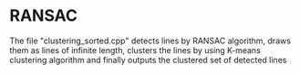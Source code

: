 # RANSAC
The file "clustering_sorted.cpp" detects lines by RANSAC algorithm, draws them as lines of infinite length, clusters the lines by using K-means clustering algorithm and finally outputs the clustered set of detected lines
